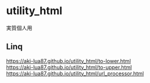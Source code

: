 # utility_html
実質個人用

## Linq

https://aki-lua87.github.io/utility_html/to-lower.html  
https://aki-lua87.github.io/utility_html/to-upper.html  
https://aki-lua87.github.io/utility_html/url_processor.html  
 
